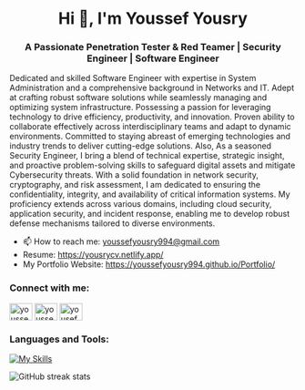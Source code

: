 <h1 align="center">Hi 👋, I'm Youssef Yousry</h1>
<h3 align="center">A Passionate Penetration Tester & Red Teamer | Security Engineer | Software Engineer</h3>

<p>Dedicated and skilled Software Engineer with expertise in System Administration and a comprehensive background in Networks and IT. Adept at crafting robust software solutions while seamlessly managing and optimizing system infrastructure. Possessing a passion for leveraging technology to drive efficiency, productivity, and innovation. Proven ability to collaborate effectively across interdisciplinary teams and adapt to dynamic environments. Committed to staying abreast of emerging technologies and industry trends to deliver cutting-edge solutions. Also, As a seasoned Security Engineer, I bring a blend of technical expertise, strategic insight, and proactive problem-solving skills to safeguard digital assets and mitigate Cybersecurity threats. With a solid foundation in network security, cryptography, and risk assessment, I am dedicated to ensuring the confidentiality, integrity, and availability of critical information systems. My proficiency extends across various domains, including cloud security, application security, and incident response, enabling me to develop robust defense mechanisms tailored to diverse environments. 
</p>

- 📫 How to reach me: youssefyousry994@gmail.com
- Resume: https://yousrycv.netlify.app/
- My Portfolio Website: https://youssefyousry994.github.io/Portfolio/

<h3 align="left">Connect with me:</h3>
<p align="left">
<a href="https://linkedin.com/in/youssefyousry94" target="blank"><img align="center" src="https://raw.githubusercontent.com/rahuldkjain/github-profile-readme-generator/master/src/images/icons/Social/linked-in-alt.svg" alt="youssefyousry94" height="30" width="40" /></a>
<a href="https://fb.com/youssef.yousry.94" target="blank"><img align="center" src="https://raw.githubusercontent.com/rahuldkjain/github-profile-readme-generator/master/src/images/icons/Social/facebook.svg" alt="youssef.yousry.94" height="30" width="40" /></a>
<a href="https://instagram.com/yousef_yousry94" target="blank"><img align="center" src="https://raw.githubusercontent.com/rahuldkjain/github-profile-readme-generator/master/src/images/icons/Social/instagram.svg" alt="yousef_yousry94" height="30" width="40" /></a>
</p>


<h3 align="left">Languages and Tools:</h3>

[![My Skills](https://skillicons.dev/icons?i=redux,react,ts,js,python,ruby,rails,bash,powershell,jenkins,linux,git,docker,cs,html,css,scss,bootstrap,tailwindcss,webpack,vite,vscode,figma,nodejs,express,mongodb)](https://skillicons.dev)

![GitHub streak stats](https://streak-stats.demolab.com/?user=YoussefYousry994)  


